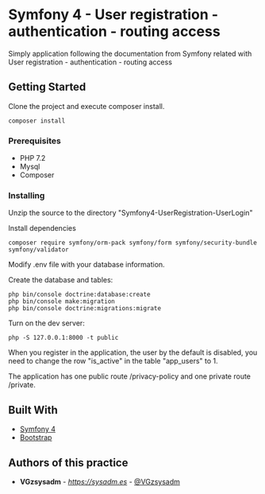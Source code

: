# Symfony 4 - User registration - authentication - routing access

Simply application following the documentation from Symfony related with User registration - authentication - routing access

## Getting Started

Clone the project and execute composer install.

```
composer install
```

### Prerequisites

* PHP 7.2
* Mysql
* Composer

### Installing

Unzip the source to the directory "Symfony4-UserRegistration-UserLogin"

Install dependencies

```
composer require symfony/orm-pack symfony/form symfony/security-bundle symfony/validator
```

Modify .env file with your database information.

Create the database and tables:

```
php bin/console doctrine:database:create
php bin/console make:migration
php bin/console doctrine:migrations:migrate
```

Turn on the dev server:

```
php -S 127.0.0.1:8000 -t public
```

When you register in the application, the user by the default is disabled, you need to change the row "is_active" in the table "app_users" to 1.

The application has one public route /privacy-policy and one private route /private.

## Built With

* [Symfony 4](https://symfony.com/doc/current/index.html)
* [Bootstrap](https://getbootstrap.com/docs/4.1/getting-started/introduction/)

## Authors of this practice

* **VGzsysadm** - *https://sysadm.es* - [@VGzsysadm](https://github.com/VGzsysadm)


